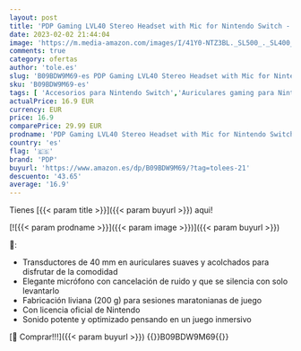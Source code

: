 ```yaml
---
layout: post
title: 'PDP Gaming LVL40 Stereo Headset with Mic for Nintendo Switch - PC  iPad  Mac  Laptop Compatible - Noise Cancelling Microphone  Lightweight  Soft Comfort On Ear Headphones - Pink/Green'
date: 2023-02-02 21:44:04
image: 'https://m.media-amazon.com/images/I/41Y0-NTZ3BL._SL500_._SL400_.jpg'
comments: true
category: ofertas
author: 'tole.es'
slug: 'B09BDW9M69-es PDP Gaming LVL40 Stereo Headset with Mic for Nintendo...'
sku: 'B09BDW9M69-es'
tags: [ 'Accesorios para Nintendo Switch','Auriculares gaming para Nintendo Switch','Hardware y juegos para Nintendo Switch','Videojuegos','ipad','pdp','🇪🇸', ]
actualPrice: 16.9 EUR
currency: EUR
price: 16.9
comparePrice: 29.99 EUR
prodname: 'PDP Gaming LVL40 Stereo Headset with Mic for Nintendo Switch - PC  iPad  Mac  Laptop Compatible - Noise Cancelling Microphone  Lightweight  Soft Comfort On Ear Headphones - Pink/Green'
country: 'es'
flag: '🇪🇸'
brand: 'PDP'
buyurl: 'https://www.amazon.es/dp/B09BDW9M69/?tag=tolees-21'
descuento: '43.65'
average: '16.9'
---
```


Tienes [{{< param title >}}]({{< param buyurl >}}) aqui!

[![{{< param prodname >}}]({{< param image >}})]({{< param buyurl >}})

🔎:

- Transductores de 40 mm en auriculares suaves y acolchados para disfrutar de la comodidad
- Elegante micrófono con cancelación de ruido y que se silencia con solo levantarlo
- Fabricación liviana (200 g) para sesiones maratonianas de juego
- Con licencia oficial de Nintendo
- Sonido potente y optimizado pensando en un juego inmersivo

[🛒 Comprar!!!]({{< param buyurl >}})
{{<world>}}B09BDW9M69{{</world>}}
